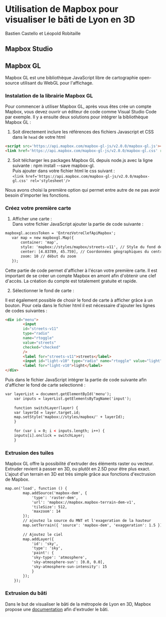 # Utilisation de Mapbox pour visualiser le bâti de Lyon en 3D
Bastien Castello et Léopold Robitaille

## Mapbox Studio

## Mapbox GL
Mapbox GL est une bibliothèque JavaScript libre de cartographie open-source utilisant du WebGL pour l'affichage.

### Instalation de la librairie Mapbox GL
Pour commencer à utiliser Mapbox GL, après vous êtes crée un compte Mapbox, vous devez ouvrir un éditeur de code comme Visual Studio Code par exemple.
Il y a ensuite deux solutions pour intégrer la bibliothèque Mapbox GL :
  1. Soit directement inclure les références des fichiers Javascript et CSS dans le `head` de votre html
  ```html
<script src='https://api.mapbox.com/mapbox-gl-js/v2.0.0/mapbox-gl.js'></script>   
<link href='https://api.mapbox.com/mapbox-gl-js/v2.0.0/mapbox-gl.css' rel='stylesheet'/>
```
  
  2. Soit télcharger les packages Mapbox GL depuis node.js avec la ligne suivante : npm install --save mapbox-gl.    
    Puis ajouter dans votre fichier html le css suivant :   
    `<link href='https://api.mapbox.com/mapbox-gl-js/v2.0.0/mapbox-gl.css' rel='stylesheet'/>`
    
 Nous avons choisi la première option qui permet entre autre de ne pas avoir besoin d'importer les fonctions.
    
 ### Créez votre première carte 
 
 1. Afficher une carte :  
 Dans votre fichier JavaScript ajouter la partie de code suivante :   
 
 ```html
 mapboxgl.accessToken = 'EntrezVotreClefApiMapbox';
    var map = new mapboxgl.Map({
        container: 'map',
        style: 'mapbox://styles/mapbox/streets-v11', // Style du fond de map 
        center: [4.83789, 45.759], // Coordonnées géographiques du centre de la carte en WGS 84 [lng, lat]
        zoom: 10 // début du zoom
    });
```
Cette partie de code permet d'afficher à l'écran votre première carte. Il est important de se créer un compte Mapbox en amont afin d'obtenir une clef d'accès. La création du compte est totalement gratuite et rapide.  

2. Sélectionner le fond de carte : 

Il est également possible de chosir le fond de carte à afficher grâce à un bouton. Pour cela dans le fichier html il est nécessaire d'ajouter les lignes de codes suivantes :  
```html
<div id="menu">
        <input
        id="streets-v11"
        type="radio"
        name="rtoggle"
        value="streets"
        checked="checked"
        />
        <label for="streets-v11">streets</label>
        <input id="light-v10" type="radio" name="rtoggle" value="light" />
        <label for="light-v10">light</label>
</div>
```
Puis dans le fichier JavaScript intégrer la partie de code suivante afin d'afficher le fond de carte selectionné :

```html
var layerList = document.getElementById('menu');
    var inputs = layerList.getElementsByTagName('input');
     
    function switchLayer(layer) {
    var layerId = layer.target.id;
    map.setStyle('mapbox://styles/mapbox/' + layerId);
    }
     
    for (var i = 0; i < inputs.length; i++) {
    inputs[i].onclick = switchLayer;
    }
```

### Extrusion des tuiles

Mapbox GL offre la possibilité d'extruder des éléments raster ou vecteur. Extruder revient à passer en 3D, ou plutôt en 2.5D pour être plus exact. 
L'ajout d'un terrain en 3D est très simple grâce aux fonctions d'exctrusion de Mapbox.   

```html
map.on('load', function () {
        map.addSource('mapbox-dem', {
            'type': 'raster-dem',
            'url': 'mapbox://mapbox.mapbox-terrain-dem-v1',
            'tileSize': 512,
            'maxzoom': 14
        });
        // ajoutez la source du MNT et l'exageration de la hauteur
        map.setTerrain({ 'source': 'mapbox-dem', 'exaggeration': 1.5 });
         
        // Ajoutez le ciel
        map.addLayer({
            'id': 'sky',
            'type': 'sky',
            'paint': {
            'sky-type': 'atmosphere',
            'sky-atmosphere-sun': [0.0, 0.0],
            'sky-atmosphere-sun-intensity': 15
            }
        });
    });
```

### Extrusion du bâti

Dans le but de visualiser le bâti de la métropole de Lyon en 3D, Mapbox propose une <a href="https://docs.mapbox.com/mapbox-gl-js/example/3d-buildings/">documentation</a> afin d'extruder le bâti.
